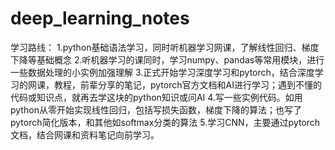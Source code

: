 # deep_learning_notes
学习路线：
1.python基础语法学习，同时听机器学习网课，了解线性回归、梯度下降等基础概念
2.听机器学习的课同时，学习numpy、pandas等常用模块，进行一些数据处理的小实例加强理解
3.正式开始学习深度学习和pytorch，结合深度学习的网课，教程，前辈分享的笔记，pytorch官方文档和AI进行学习；遇到不懂的代码或知识点，就再去学这块的python知识或问AI
4.写一些实例代码。如用python从零开始实现线性回归，包括写损失函数，梯度下降的算法；也写了pytorch简化版本，和其他如softmax分类的算法
5.学习CNN，主要通过pytorch文档，结合网课和资料笔记向前学习。
